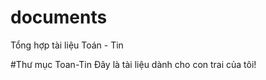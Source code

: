# documents
Tổng hợp tài liệu Toán - Tin

#Thư mục Toan-Tin
Đây là tài liệu dành cho con trai của tôi!
